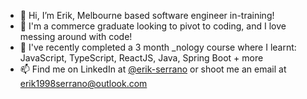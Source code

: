 - 👋 Hi, I’m Erik, Melbourne based software engineer in-training!
- 🏦 I'm a commerce graduate looking to pivot to coding, and I love messing around with code!
- 📙 I've recently completed a 3 month \_nology course where I learnt: JavaScript, TypeScript, ReactJS, Java, Spring Boot + more
- 📫 Find me on LinkedIn at [@erik-serrano](https://www.linkedin.com/in/erik-serrano/) or shoot me an email at erik1998serrano@outlook.com
